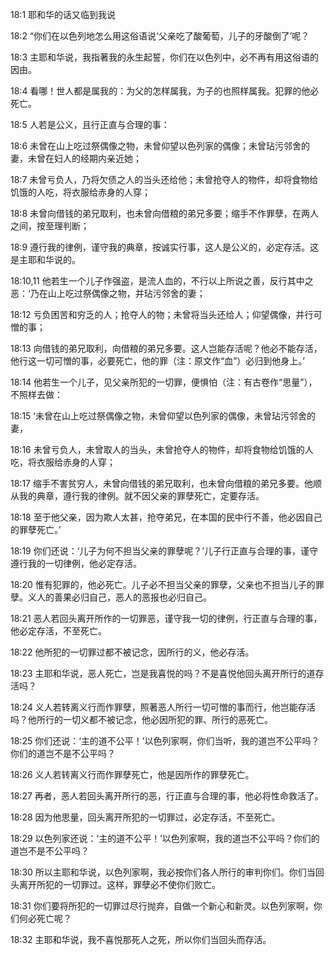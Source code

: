 <a id="1"></a>18:1  耶和华的话又临到我说  

<a id="2"></a>18:2  “你们在以色列地怎么用这俗语说‘父亲吃了酸葡萄，儿子的牙酸倒了’呢？  

<a id="3"></a>18:3  主耶和华说，我指著我的永生起誓，你们在以色列中，必不再有用这俗语的因由。  

<a id="4"></a>18:4  看哪！世人都是属我的：为父的怎样属我，为子的也照样属我。犯罪的他必死亡。  

<a id="5"></a>18:5  人若是公义，且行正直与合理的事：  

<a id="6"></a>18:6  未曾在山上吃过祭偶像之物，未曾仰望以色列家的偶像；未曾玷污邻舍的妻，未曾在妇人的经期内亲近她；  

<a id="7"></a>18:7  未曾亏负人，乃将欠债之人的当头还给他；未曾抢夺人的物件，却将食物给饥饿的人吃，将衣服给赤身的人穿；  

<a id="8"></a>18:8  未曾向借钱的弟兄取利，也未曾向借粮的弟兄多要；缩手不作罪孽，在两人之间，按至理判断；  

<a id="9"></a>18:9  遵行我的律例，谨守我的典章，按诚实行事，这人是公义的，必定存活。这是主耶和华说的。  

<a id="10,11"></a>18:10,11  他若生一个儿子作强盗，是流人血的，不行以上所说之善，反行其中之恶：‘乃在山上吃过祭偶像之物，并玷污邻舍的妻；  

<a id="12"></a>18:12  亏负困苦和穷乏的人；抢夺人的物；未曾将当头还给人；仰望偶像，并行可憎的事；  

<a id="13"></a>18:13  向借钱的弟兄取利，向借粮的弟兄多要。这人岂能存活呢？他必不能存活，他行这一切可憎的事，必要死亡，他的罪（注：原文作“血”）必归到他身上。’  

<a id="14"></a>18:14  他若生一个儿子，见父亲所犯的一切罪，便惧怕（注：有古卷作“思量”），不照样去做：  

<a id="15"></a>18:15  ‘未曾在山上吃过祭偶像之物，未曾仰望以色列家的偶像，未曾玷污邻舍的妻，  

<a id="16"></a>18:16  未曾亏负人，未曾取人的当头，未曾抢夺人的物件，却将食物给饥饿的人吃，将衣服给赤身的人穿；  

<a id="17"></a>18:17  缩手不害贫穷人，未曾向借钱的弟兄取利，也未曾向借粮的弟兄多要。他顺从我的典章，遵行我的律例。就不因父亲的罪孽死亡，定要存活。  

<a id="18"></a>18:18  至于他父亲，因为欺人太甚，抢夺弟兄，在本国的民中行不善，他必因自己的罪孽死亡。’  

<a id="19"></a>18:19  你们还说：‘儿子为何不担当父亲的罪孽呢？’儿子行正直与合理的事，谨守遵行我的一切律例，他必定存活。  

<a id="20"></a>18:20  惟有犯罪的，他必死亡。儿子必不担当父亲的罪孽，父亲也不担当儿子的罪孽。义人的善果必归自己，恶人的恶报也必归自己。  

<a id="21"></a>18:21  恶人若回头离开所作的一切罪恶，谨守我一切的律例，行正直与合理的事，他必定存活，不至死亡。  

<a id="22"></a>18:22  他所犯的一切罪过都不被记念，因所行的义，他必存活。  

<a id="23"></a>18:23  主耶和华说，恶人死亡，岂是我喜悦的吗？不是喜悦他回头离开所行的道存活吗？  

<a id="24"></a>18:24  义人若转离义行而作罪孽，照著恶人所行一切可憎的事而行，他岂能存活吗？他所行的一切义都不被记念，他必因所犯的罪、所行的恶死亡。  

<a id="25"></a>18:25  你们还说：‘主的道不公平！’以色列家啊，你们当听，我的道岂不公平吗？你们的道岂不是不公平吗？  

<a id="26"></a>18:26  义人若转离义行而作罪孽死亡，他是因所作的罪孽死亡。  

<a id="27"></a>18:27  再者，恶人若回头离开所行的恶，行正直与合理的事，他必将性命救活了。  

<a id="28"></a>18:28  因为他思量，回头离开所犯的一切罪过，必定存活，不至死亡。  

<a id="29"></a>18:29  以色列家还说：‘主的道不公平！’以色列家啊，我的道岂不公平吗？你们的道岂不是不公平吗？  

<a id="30"></a>18:30  所以主耶和华说，以色列家啊，我必按你们各人所行的审判你们。你们当回头离开所犯的一切罪过。这样，罪孽必不使你们败亡。  

<a id="31"></a>18:31  你们要将所犯的一切罪过尽行抛弃，自做一个新心和新灵。以色列家啊，你们何必死亡呢？  

<a id="32"></a>18:32  主耶和华说，我不喜悦那死人之死，所以你们当回头而存活。  
